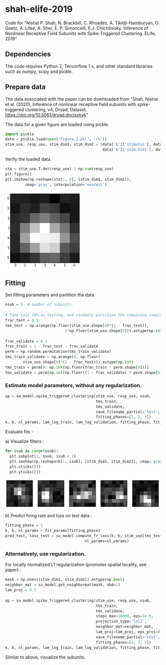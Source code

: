 # shah-elife-2019
Code for "Nishal P. Shah, N. Brackbill, C. Rhoades, A. Tikidji-Hamburyan, G. Goetz, A. Litke, A. Sher, E. P. Simoncelli, E.J. Chichilnisky. Inference of Nonlinear Receptive Field Subunits with Spike-Triggered Clustering. ELife, 2019"

## Dependencies
The code requires Python 2, Tensorflow 1.x, and other standard libraries such as numpy, scipy and pickle.

## Prepare data
The data associated with the paper can be downloaded from "Shah, Nishal et al. (2020), Inference of nonlinear receptive field subunits with spike-triggered clustering, v4, Dryad, Dataset, https://doi.org/10.5061/dryad.dncjsxkvk"

The data for a given figure are loaded using pickle. 
```python
import pickle
data = pickle.load(open('Figure_2.pkl', 'rb'))
stim_use, resp_use, stim_dim1, stim_dim2 = (data['A']['stimulus'], data['A']['response'], 
                                            data['A']['stim_dim1'], data['A']['stim_dim2'])
```

Verify the loaded data. 
```python
sta = stim_use.T.dot(resp_use) / np.sum(resp_use)
plt.figure()
plt.imshow(np.reshape(sta[:, 0], [stim_dim1, stim_dim2]), 
         cmap='gray', interpolation='nearest')
```

![sta](doc/sta.png "Receptive field")


## Fitting
Set fitting parameters and partition the data.

```python
nsub = 5  # number of subunits.

# Take last 10% as testing, and randomly partition the remaining samples for training and validation. 
frac_test = 0.1  
tms_test = np.arange(np.floor(stim_use.shape[0]*(1 - frac_test)),
	    				   1*np.floor(stim_use.shape[0])).astype(np.int)

frac_validate = 0.1
frac_train = 1 - frac_test - frac_validate
perm = np.random.permutation(tms_train_validate)
tms_train_validate = np.arange(0, np.floor(
	    stim_use.shape[0]*(1 - frac_test))).astype(np.int)
tms_train = perm[0: np.int(np.floor(frac_train * perm.shape[0]))]
tms_validate = perm[np.int(np.floor((1 - frac_validate) * perm.shape[0])): np.int(perm.shape[0])]
```

### Estimate model parameters, without any regularization. 
```python
op = su_model.spike_triggered_clustering(stim_use, resp_use, nsub,
                                         tms_train,
                                         tms_validate,
                                         save_filename_partial='test', 
                                         fitting_phases=[1, 2, 3])
k, b, nl_params, lam_log_train, lam_log_validation, fitting_phase, fit_params = op
```

Evaluate fits - 

a) Visualize filters :
```python
for isub in range(nsub):
  plt.subplot(1, nsub, isub + 1)
  plt.imshow(np.reshape(k[:, isub], [stim_dim1, stim_dim2]), cmap='gray', interpolation='nearest')
  plt.xticks([])
  plt.yticks([])
```
![su_noreg](doc/su_noreg.png "No regularization")


b) Predict firing rate and loss on test data :

```python
fitting_phase = 1
k, b, nl_params = fit_params[fitting_phase] 
pred_test, loss_test = su_model.compute_fr_loss(k, b, stim_use[tms_test, :], resp_use[tms_test, :],
                                    nl_params=nl_params)
```


### Alternatively, use regularization. 

For locally normalized L1 regularization (promotes spatial locality, see paper) : 
```python
mask = np.ones((stim_dim1, stim_dim2)).astype(np.bool)
neighbor_mat = su_model.get_neighbormat(mask, nbd=1)
lam_proj = 0.1

op = su_model.spike_triggered_clustering(stim_use, resp_use, nsub,
                                         tms_train,
                                         tms_validate,
                                         steps_max=10000, eps=1e-9,
                                         projection_type='lnl1',
                                         neighbor_mat=neighbor_mat,
                                         lam_proj=lam_proj, eps_proj=0.01,
                                         save_filename_partial='test', 
                                         fitting_phases=[1, 2, 3])		
k, b, nl_params, lam_log_train, lam_log_validation, fitting_phase, fit_params = op
```

Similar to above, visualize the subunits. 


